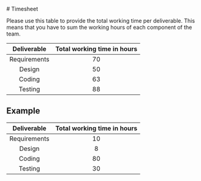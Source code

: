 ﻿﻿﻿﻿﻿﻿﻿﻿# TimesheetPlease use this table to provide the total working time per deliverable. This means that you have to sum the working hours of each component of the team.| Deliverable | Total working time in hours ||:-----------:|:------------------:||Requirements|70 ||Design |50 ||Coding |63 ||Testing | 88 |## Example| Deliverable | Total working time in hours ||:-----------:|:------------------:||Requirements| 10 ||Design | 8 ||Coding | 80 ||Testing | 30 |
